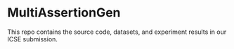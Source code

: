 # MultiAssertionGen
This repo contains the source code, datasets, and experiment results in our ICSE submission.
